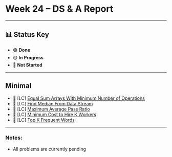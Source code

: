 # Week 24 – DS & A Report  
---

## 📊 Status Key  
- 🟢 **Done**  
- 🟡 **In Progress**  
- 🔴 **Not Started**  

---

## **Minimal** 
* 🔴 [LC] [Equal Sum Arrays With Minimum Number of Operations](https://leetcode.com/problems/equal-sum-arrays-with-minimum-number-of-operations/)
* 🔴 [LC] [Find Median From Data Stream](https://leetcode.com/problems/find-median-from-data-stream/)
* 🔴 [LC] [Maximum Average Pass Ratio](https://leetcode.com/problems/maximum-average-pass-ratio/)
* 🔴 [LC] [Minimum Cost to Hire K Workers](https://leetcode.com/problems/minimum-cost-to-hire-k-workers/)
* 🔴 [LC] [Top K Frequent Words](https://leetcode.com/problems/top-k-frequent-words/)

---

### Notes:
- All problems are currently pending
